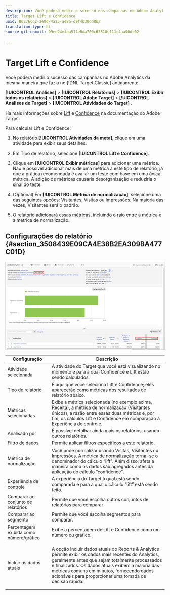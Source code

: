 ```yaml
---
description: Você poderá medir o sucesso das campanhas no Adobe Analytics da mesma maneira que fazia no Target Classic antigamente.
title: Target Lift e Confidence
uuid: 00276cd2-2e0d-4a25-ae8a-d9f4b30dd8ba
translation-type: ht
source-git-commit: 99ee24efaa517e8da700c67818c111c4aa90dc02

---
```



# Target Lift e Confidence

Você poderá medir o sucesso das campanhas no Adobe Analytics da mesma maneira que fazia no [!DNL Target Classic] antigamente.

**[!UICONTROL Análises]** > **[!UICONTROL Relatórios]** > **[!UICONTROL Exibir todos os relatórios]** > **[!UICONTROL Adobe Target]** > **[!UICONTROL Análises do Target]** > **[!UICONTROL Atividades do Target]** .

Há mais informações sobre [Lift](https://marketing.adobe.com/resources/help/pt_BR/target/target/c_estimating_lift_in_revenue.html) e [Confidence](https://marketing.adobe.com/resources/help/pt_BR/rec/c_Confidence_Level_and_Confidence_Interval.html) na documentação do Adobe Target.

Para calcular Lift e Confidence:

1. No relatório **[!UICONTROL Atividades da meta]**, clique em uma atividade para exibir seus detalhes.
1. Em Tipo de relatório, selecione **[!UICONTROL Lift e Confidence]**.
1. Clique em **[!UICONTROL Exibir métricas]** para adicionar uma métrica. Não é possível adicionar mais de uma métrica a este tipo de relatório, já que a prática recomendada é avaliar um teste com base em uma única métrica. A adição de métricas causaria desorganização e reduziria o sinal do teste.
1. (Optional) Em **[!UICONTROL Métrica de normalização]**, selecione uma das seguintes opções: Visitantes, Visitas ou Impressões. Na maioria das vezes, Visitantes será o padrão.

1. O relatório adicionará essas métricas, incluindo o raio entre a métrica e a métrica de normalização.

## Configurações do relatório  {#section_3508439E09CA4E38B2EA309BA477C01D}

![](assets/lift_confidence_ui.png)

<table id="table_0FBB257C96454CDA82D487DC68459C13"> 
 <thead> 
  <tr> 
   <th colname="col1" class="entry"> Configuração </th> 
   <th colname="col2" class="entry"> Descrição </th> 
  </tr> 
 </thead>
 <tbody> 
  <tr> 
   <td colname="col1"> Atividade selecionada </td> 
   <td colname="col2"> A atividade do Target que você está visualizando no momento e para a qual Confidence e Lift estão sendo calculados. </td> 
  </tr> 
  <tr> 
   <td colname="col1"> Tipo de relatório </td> 
   <td colname="col2"> É aqui que você seleciona Lift e Confidence; eles aparecerão como métricas nos resultados de relatório abaixo. </td> 
  </tr> 
  <tr> 
   <td colname="col1"> Métricas selecionadas </td> 
   <td colname="col2"> Exibe a métrica selecionada (no exemplo acima, Receita), a métrica de normalização (Visitantes únicos), a razão entre essas duas métricas e, por fim, os cálculos Lift e Confidence em comparação à Experiência de controle. </td> 
  </tr> 
  <tr> 
   <td colname="col1"> Analisado por </td> 
   <td colname="col2"> É possível detalhar ainda mais os relatórios, usando outros relatórios. </td> 
  </tr> 
  <tr> 
   <td colname="col1"> Filtro de dados </td> 
   <td colname="col2"> Permite aplicar filtros específicos a este relatório. </td> 
  </tr> 
  <tr> 
   <td colname="col1"> Métrica de normalização </td> 
   <td colname="col2"> Você pode normalizar usando Visitas, Visitantes ou Impressões. A métrica de normalização torna-se o denominador do cálculo “lift”. Além disso, afeta a maneira como os dados são agregados antes da aplicação do cálculo “confidence”. </td> 
  </tr> 
  <tr> 
   <td colname="col1"> Experiência de controle </td> 
   <td colname="col2"> A experiência do Target à qual está sendo comparada e para a qual o cálculo “lift” está sendo feito. </td> 
  </tr> 
  <tr> 
   <td colname="col1"> Comparar ao conjunto de relatórios </td> 
   <td colname="col2"> Permite que você escolha outros conjuntos de relatórios para comparar. </td> 
  </tr> 
  <tr> 
   <td colname="col1"> Comparar ao segmento </td> 
   <td colname="col2"> Permite que você escolha segmentos para comparar. </td> 
  </tr> 
  <tr> 
   <td colname="col1"> Percentagem exibida como número/gráfico </td> 
   <td colname="col2"> Exibe a percentagem de Lift e Confidence como um número ou gráfico. </td> 
  </tr> 
  <tr> 
   <td colname="col1"> Incluir os dados atuais </td> 
   <td colname="col2"> <p>A opção Incluir dados atuais do Reports &amp; Analytics permite exibir os dados mais recentes do Analytics, geralmente antes que sejam totalmente processados e finalizados. Os dados atuais exibem a maioria das métricas comuns em minutos, fornecendo dados acionáveis para proporcionar uma tomada de decisão rápida. </p> </td> 
  </tr> 
 </tbody> 
</table>

